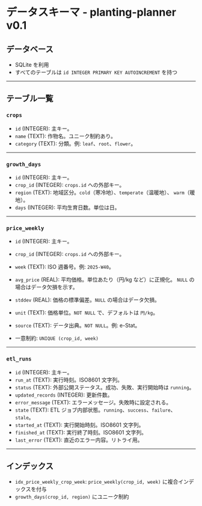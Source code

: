 # データスキーマ - planting-planner v0.1

## データベース

- SQLite を利用
- すべてのテーブルは `id INTEGER PRIMARY KEY AUTOINCREMENT` を持つ

---

## テーブル一覧

### `crops`

- `id` (INTEGER): 主キー。
- `name` (TEXT): 作物名。ユニーク制約あり。
- `category` (TEXT): 分類。例: `leaf`、`root`、`flower`。

---

### `growth_days`

- `id` (INTEGER): 主キー。
- `crop_id` (INTEGER): `crops.id` への外部キー。
- `region` (TEXT): 地域区分。`cold`（寒冷地）、`temperate`（温暖地）、
  `warm`（暖地）。
- `days` (INTEGER): 平均生育日数。単位は日。

---

### `price_weekly`

- `id` (INTEGER): 主キー。
- `crop_id` (INTEGER): `crops.id` への外部キー。
- `week` (TEXT): ISO 週番号。例: `2025-W40`。
- `avg_price` (REAL): 平均価格。単位あたり（円/kg など）に正規化。
  `NULL` の場合はデータ欠損を示す。
- `stddev` (REAL): 価格の標準偏差。`NULL` の場合はデータ欠損。
- `unit` (TEXT): 価格単位。`NOT NULL` で、デフォルトは `円/kg`。
- `source` (TEXT): データ出典。`NOT NULL`。例: e-Stat。

- 一意制約: `UNIQUE (crop_id, week)`

---

### `etl_runs`

- `id` (INTEGER): 主キー。
- `run_at` (TEXT): 実行時刻。ISO8601 文字列。
- `status` (TEXT): 外部公開ステータス。成功、失敗、実行開始時は
  `running`。
- `updated_records` (INTEGER): 更新件数。
- `error_message` (TEXT): エラーメッセージ。失敗時に設定される。
- `state` (TEXT): ETL ジョブ内部状態。`running`、`success`、`failure`、
  `stale`。
- `started_at` (TEXT): 実行開始時刻。ISO8601 文字列。
- `finished_at` (TEXT): 実行終了時刻。ISO8601 文字列。
- `last_error` (TEXT): 直近のエラー内容。リトライ用。

---

## インデックス

- `idx_price_weekly_crop_week`: `price_weekly(crop_id, week)` に複合インデックスを付与
- `growth_days(crop_id, region)` にユニーク制約
